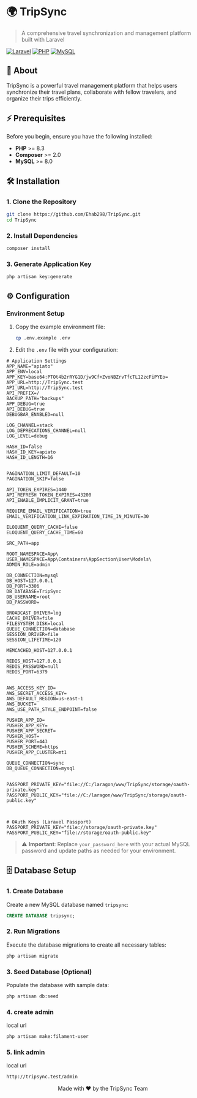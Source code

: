 # 🌍 TripSync

> A comprehensive travel synchronization and management platform built with Laravel

[![Laravel](https://img.shields.io/badge/Laravel-FF2D20?style=for-the-badge&logo=laravel&logoColor=white)](https://laravel.com)
[![PHP](https://img.shields.io/badge/PHP-777BB4?style=for-the-badge&logo=php&logoColor=white)](https://php.net)
[![MySQL](https://img.shields.io/badge/MySQL-4479A1?style=for-the-badge&logo=mysql&logoColor=white)](https://mysql.com)

## 🚀 About

TripSync is a powerful travel management platform that helps users synchronize their travel plans, collaborate with fellow travelers, and organize their trips efficiently.

## ⚡ Prerequisites

Before you begin, ensure you have the following installed:

- **PHP** >= 8.3
- **Composer** >= 2.0
- **MySQL** >= 8.0

## 🛠️ Installation

### 1. Clone the Repository

```bash
git clone https://github.com/Ehab298/TripSync.git
cd TripSync
```

### 2. Install Dependencies

```bash
composer install
```

### 3. Generate Application Key

```bash
php artisan key:generate
```

## ⚙️ Configuration

### Environment Setup

1. Copy the example environment file:
   ```bash
   cp .env.example .env
   ```

2. Edit the `.env` file with your configuration:

```env
# Application Settings
APP_NAME="apiato"
APP_ENV=local
APP_KEY=base64:PTOt4b2rRYG1D/jw9Cf+ZvoNBZrvTfcTL12zcFiPYEo=
APP_URL=http://TripSync.test
API_URL=http://TripSync.test
API_PREFIX=/
BACKUP_PATH="backups"
APP_DEBUG=true
API_DEBUG=true
DEBUGBAR_ENABLED=null

LOG_CHANNEL=stack
LOG_DEPRECATIONS_CHANNEL=null
LOG_LEVEL=debug

HASH_ID=false
HASH_ID_KEY=apiato
HASH_ID_LENGTH=16


PAGINATION_LIMIT_DEFAULT=10
PAGINATION_SKIP=false

API_TOKEN_EXPIRES=1440
API_REFRESH_TOKEN_EXPIRES=43200
API_ENABLE_IMPLICIT_GRANT=true

REQUIRE_EMAIL_VERIFICATION=true
EMAIL_VERIFICATION_LINK_EXPIRATION_TIME_IN_MINUTE=30

ELOQUENT_QUERY_CACHE=false
ELOQUENT_QUERY_CACHE_TIME=60

SRC_PATH=app

ROOT_NAMESPACE=App\
USER_NAMESPACE=App\Containers\AppSection\User\Models\
ADMIN_ROLE=admin

DB_CONNECTION=mysql
DB_HOST=127.0.0.1
DB_PORT=3306
DB_DATABASE=TripSync
DB_USERNAME=root
DB_PASSWORD=

BROADCAST_DRIVER=log
CACHE_DRIVER=file
FILESYSTEM_DISK=local
QUEUE_CONNECTION=database
SESSION_DRIVER=file
SESSION_LIFETIME=120

MEMCACHED_HOST=127.0.0.1

REDIS_HOST=127.0.0.1
REDIS_PASSWORD=null
REDIS_PORT=6379


AWS_ACCESS_KEY_ID=
AWS_SECRET_ACCESS_KEY=
AWS_DEFAULT_REGION=us-east-1
AWS_BUCKET=
AWS_USE_PATH_STYLE_ENDPOINT=false

PUSHER_APP_ID=
PUSHER_APP_KEY=
PUSHER_APP_SECRET=
PUSHER_HOST=
PUSHER_PORT=443
PUSHER_SCHEME=https
PUSHER_APP_CLUSTER=mt1

QUEUE_CONNECTION=sync
DB_QUEUE_CONNECTION=mysql


PASSPORT_PRIVATE_KEY="file://C:/laragon/www/TripSync/storage/oauth-private.key"
PASSPORT_PUBLIC_KEY="file://C:/laragon/www/TripSync/storage/oauth-public.key"



# OAuth Keys (Laravel Passport)
PASSPORT_PRIVATE_KEY="file://storage/oauth-private.key"
PASSPORT_PUBLIC_KEY="file://storage/oauth-public.key"
```

> ⚠️ **Important**: Replace `your_password_here` with your actual MySQL password and update paths as needed for your environment.

## 🗄️ Database Setup

### 1. Create Database

Create a new MySQL database named `tripsync`:

```sql
CREATE DATABASE tripsync;
```

### 2. Run Migrations

Execute the database migrations to create all necessary tables:

```bash
php artisan migrate
```

### 3. Seed Database (Optional)

Populate the database with sample data:

```bash
php artisan db:seed
```
### 4. create admin 

local url 
```bash
php artisan make:filament-user

```
### 5. link admin 

local url 
```bash
http://tripsync.test/admin
```


<div align="center">
  Made with ❤️ by the TripSync Team
</div>
